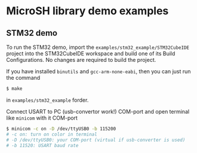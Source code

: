 # MicroSH library demo examples


## STM32 demo

To run the STM32 demo, import the `examples/stm32_example/STM32CubeIDE` project into the STM32CubeIDE workspace and build one of its Build Configurations. No changes are required to build the project.

If you have installed `binutils` and `gcc-arm-none-eabi`, then you can just run the command

```sh
$ make
```

in `examples/stm32_example` forder.

Connect USART to PC (usb-convertor work!) COM-port and open terminal like `minicom` with it COM-port

```sh
$ minicom -c on -D /dev/ttyUSB0 -b 115200
# -c on: turn on color in terminal
# -D /dev/ttyUSB0: your COM-port (virtual if usb-converter is used)
# -b 11520: USART baud rate
```
